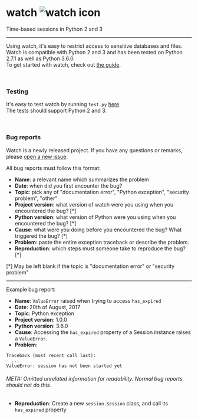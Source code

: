 # watch ![watch icon](https://cdn0.iconfinder.com/data/icons/sport-2-android-l-lollipop-icon-pack/24/stopwatch-24.png "Logo Title Text 1")
Time-based sessions in Python 2 and 3

---

Using watch, it's easy to restrict access to sensitive databases and files.<br />
Watch is compatible with Python 2 and 3 and has been tested on Python 2.7.1 as well as Python 3.6.0.<br />
To get started with watch, check out [the guide](https://github.com/Coal0/watch/blob/master/guide.md).

<br />

### Testing
It's easy to test watch by running `test.py` [here](https://github.com/Coal0/watch/tree/master/tests).<br />
The tests should support Python 2 and 3.

<br />

### Bug reports

Watch is a newly released project. If you have any questions or remarks, please [open a new issue](https://github.com/Coal0/watch/issues/new).<br />

All bug reports must follow this format:

* **Name**: a relevant name which summarizes the problem
* **Date**: when did you first encounter the bug?
* **Topic**: pick any of "documentation error", "Python exception", "security problem", "other"
* **Project version**: what version of watch were you using when you encountered the bug? [\*]
* **Python version**: what version of Python were you using when you encountered the bug? [\*]
* **Cause**: what were you doing before you encountered the bug? What triggered the bug? [\*]
* **Problem**: paste the entire exception traceback or describe the problem.
* **Reproduction**: which steps must someone take to reproduce the bug? [\*]

[\*] May be left blank if the topic is "documentation error" or "security problem"

---

Example bug report:

* **Name**: `ValueError` raised when trying to access `has_expired`
* **Date**: 20th of August, 2017
* **Topic**: Python exception
* **Project version**: 1.0.0
* **Python version**: 3.6.0
* **Cause**: Accessing the `has_expired` property of a Session instance raises a `ValueError`.
* **Problem**:

```
Traceback (most recent call last):
  ...
ValueError: session has not been started yet
```

###### META: Omitted unrelated information for readability. Normal bug reports should not do this.

* **Reproduction**: Create a new `session.Session` class, and call its `has_expired` property

